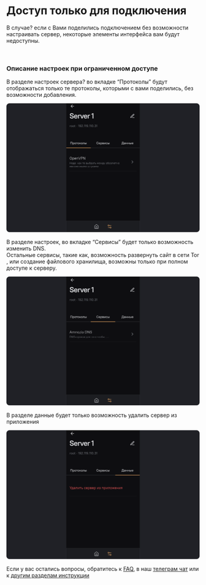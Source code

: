 # Доступ только для подключения 

В случае? если с Вами поделились подключением без возможности настраивать сервер, некоторые элементы интерфейса вам будут недоступны. 

&nbsp;

### Описание настроек при ограниченном доступе   

В разделе настроек сервера? во вкладке “Протоколы” будут отображаться только те протоколы, которыми с вами поделились, без возможности добавления.  

![instruction 1](https://raw.githubusercontent.com/amnezia-vpn/amnezia.org-content/master/docs/ru/instructions/29_connection_access_only/img/cao_ru_1.png)

В разделе настроек, во вкладке “Сервисы” будет только возможность изменить DNS. \
Остальные сервисы, такие как, возможность развернуть сайт в сети Tor , или создание файлового хранилища, возможны только при полном доступе к серверу.

![instruction 1](https://raw.githubusercontent.com/amnezia-vpn/amnezia.org-content/master/docs/ru/instructions/29_connection_access_only/img/cao_ru_2.png)

В разделе данные будет только возможность удалить сервер из приложения

![instruction 1](https://raw.githubusercontent.com/amnezia-vpn/amnezia.org-content/master/docs/ru/instructions/29_connection_access_only/img/cao_ru_3.png)


Если у вас остались вопросы, обратитесь к [FAQ], в наш [телеграм чат] или к [другим разделам инструкции]


[amnezia-site-ext-link]: https://amnezia-web-nx1r.vercel.app
[about-int-link]: /about
[FAQ]: ../faq 
[телеграм чат]: https://t.me/amnezia_vpn
[другим разделам инструкции]: ../instructions




